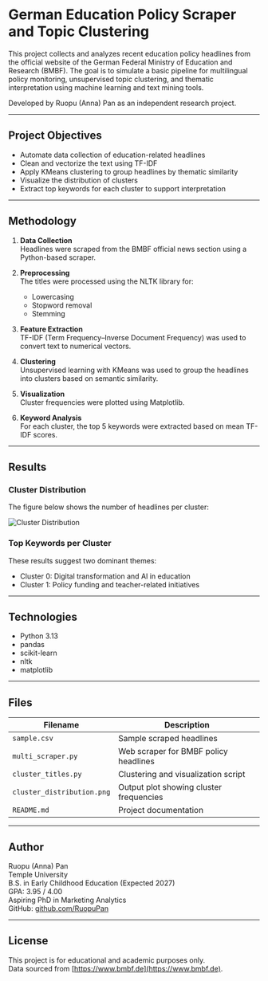 # German Education Policy Scraper and Topic Clustering

This project collects and analyzes recent education policy headlines from the official website of the German Federal Ministry of Education and Research (BMBF). The goal is to simulate a basic pipeline for multilingual policy monitoring, unsupervised topic clustering, and thematic interpretation using machine learning and text mining tools.

Developed by Ruopu (Anna) Pan as an independent research project.

---

## Project Objectives

- Automate data collection of education-related headlines
- Clean and vectorize the text using TF-IDF
- Apply KMeans clustering to group headlines by thematic similarity
- Visualize the distribution of clusters
- Extract top keywords for each cluster to support interpretation

---

## Methodology

1. **Data Collection**  
   Headlines were scraped from the BMBF official news section using a Python-based scraper.

2. **Preprocessing**  
   The titles were processed using the NLTK library for:
   - Lowercasing
   - Stopword removal
   - Stemming

3. **Feature Extraction**  
   TF-IDF (Term Frequency–Inverse Document Frequency) was used to convert text to numerical vectors.

4. **Clustering**  
   Unsupervised learning with KMeans was used to group the headlines into clusters based on semantic similarity.

5. **Visualization**  
   Cluster frequencies were plotted using Matplotlib.

6. **Keyword Analysis**  
   For each cluster, the top 5 keywords were extracted based on mean TF-IDF scores.

---

## Results

### Cluster Distribution

The figure below shows the number of headlines per cluster:

![Cluster Distribution](cluster_distribution.png)

### Top Keywords per Cluster
These results suggest two dominant themes:

- Cluster 0: Digital transformation and AI in education  
- Cluster 1: Policy funding and teacher-related initiatives

---

## Technologies

- Python 3.13  
- pandas  
- scikit-learn  
- nltk  
- matplotlib  

---

## Files

| Filename                 | Description                                 |
|--------------------------|---------------------------------------------|
| `sample.csv`             | Sample scraped headlines                    |
| `multi_scraper.py`       | Web scraper for BMBF policy headlines       |
| `cluster_titles.py`      | Clustering and visualization script         |
| `cluster_distribution.png` | Output plot showing cluster frequencies     |
| `README.md`              | Project documentation                       |

---

## Author

Ruopu (Anna) Pan  
Temple University  
B.S. in Early Childhood Education (Expected 2027)  
GPA: 3.95 / 4.00  
Aspiring PhD in Marketing Analytics  
GitHub: [github.com/RuopuPan](https://github.com/RuopuPan)

---

## License

This project is for educational and academic purposes only.  
Data sourced from [https://www.bmbf.de](https://www.bmbf.de).
